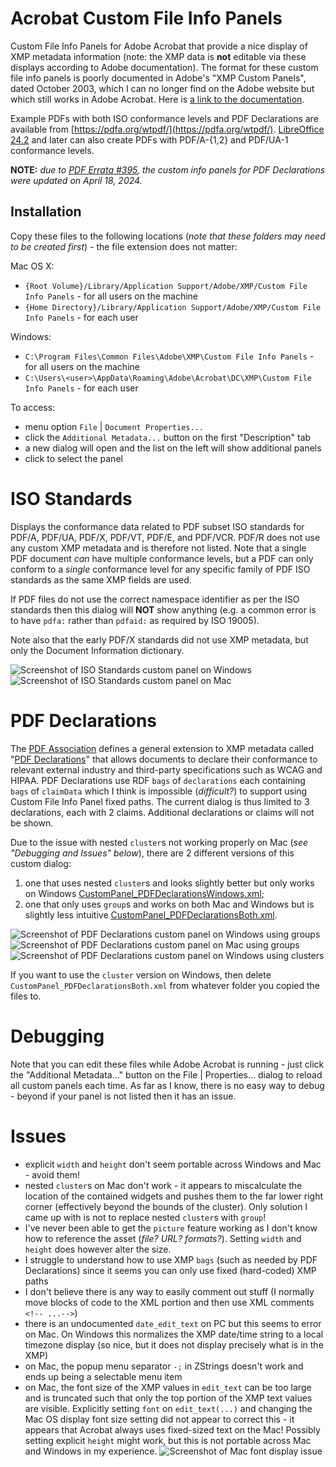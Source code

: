 # Acrobat Custom File Info Panels

Custom File Info Panels for Adobe Acrobat that provide a nice display of XMP metadata information (note: the XMP data is **not** editable via these displays according to Adobe documentation). The format for these custom file info panels is poorly documented in Adobe's "XMP Custom Panels", dated October 2003, which I can no longer find on the Adobe website but which still works in Adobe Acrobat. Here is [a link to the documentation](http://metadatadeluxe.pbworks.com/f/XMP_CustomPanels.pdf).

Example PDFs with both ISO conformance levels and PDF Declarations are available from [https://pdfa.org/wtpdf/](https://pdfa.org/wtpdf/). [LibreOffice 24.2](https://www.libreoffice.org/) and later can also create PDFs with PDF/A-{1,2} and PDF/UA-1 conformance levels.

**NOTE:** _due to [PDF Errata #395](https://github.com/pdf-association/pdf-issues/issues/395), the custom info panels for PDF Declarations were updated on April 18, 2024._

## Installation

Copy these files to the following locations (_note that these folders may need to be created first_) - the file extension does not matter:

Mac OS X:
- `{Root Volume}/Library/Application Support/Adobe/XMP/Custom File Info Panels` - for all users on the machine
- `{Home Directory}/Library/Application Support/Adobe/XMP/Custom File Info Panels` - for each user

Windows:
- `C:\Program Files\Common Files\Adobe\XMP\Custom File Info Panels` - for all users on the machine
- `C:\Users\<user>\AppData\Roaming\Adobe\Acrobat\DC\XMP\Custom File Info Panels` - for each user

To access:
- menu option `File` | `Document Properties...`
- click the `Additional Metadata...` button on the first "Description" tab
- a new dialog will open and the list on the left will show additional panels
- click to select the panel

# ISO Standards

Displays the conformance data related to PDF subset ISO standards for PDF/A, PDF/UA, PDF/X, PDF/VT, PDF/E, and PDF/VCR. PDF/R does not use any custom XMP metadata and is therefore not listed. Note that a single PDF document _can_ have multiple conformance levels, but a PDF can only conform to a _single_ conformance level for any specific family of PDF ISO standards as the same XMP fields are used. 

If PDF files do not use the correct namespace identifier as per the ISO standards then this dialog will **NOT** show anything (e.g. a common error is to have `pdfa:` rather than `pdfaid:` as required by ISO 19005).

Note also that the early PDF/X standards did not use XMP metadata, but only the Document Information dictionary. 

![Screenshot of ISO Standards custom panel on Windows](Windows-ISOPanel.png)
![Screenshot of ISO Standards custom panel on Mac](Mac-ISOPanel.png)

# PDF Declarations

The [PDF Association](https://pdfa.org) defines a general extension to XMP metadata called "[PDF Declarations](https://pdfa.org/declarations)" that allows documents to declare their conformance to relevant external industry and third-party specifications such as WCAG and HIPAA. PDF Declarations use RDF `bags` of `declarations` each containing `bags` of `claimData` which I think is impossible (_difficult?_) to support using Custom File Info Panel fixed paths. The current dialog is thus limited to 3 declarations, each with 2 claims. Additional declarations or claims will not be shown.

Due to the issue with nested `cluster`s not working properly on Mac (_see "Debugging and Issues" below_), there are 2 different versions of this custom dialog:
1. one that uses nested `cluster`s and looks slightly better but only works on Windows [CustomPanel_PDFDeclarationsWindows.xml](CustomPanel_PDFDeclarationsWindows.xml);
2. one that only uses `group`s and works on both Mac and Windows but is slightly less intuitive [CustomPanel_PDFDeclarationsBoth.xml](CustomPanel_PDFDeclarationsBoth.xml). 

![Screenshot of PDF Declarations custom panel on Windows using groups](Windows-Declarations.png)
![Screenshot of PDF Declarations custom panel on Mac using groups](Mac-Declarations.png)
![Screenshot of PDF Declarations custom panel on Windows using clusters](Windows-DeclarationsCluster.png)

If you want to use the `cluster` version on Windows, then delete `CustomPanel_PDFDeclarationsBoth.xml` from whatever folder you copied the files to.

# Debugging 

Note that you can edit these files while Adobe Acrobat is running - just click the "Additional Metadata..." button on the File | Properties... dialog to reload all custom panels each time. As far as I know, there is no easy way to debug - beyond if your panel is not listed then it has an issue.

# Issues

- explicit `width` and `height` don't seem portable across Windows and Mac - avoid them!
- nested `cluster`s on Mac don't work - it appears to miscalculate the location of the contained widgets and pushes them to the far lower right corner (effectively beyond the bounds of the cluster). Only solution I came up with is not to replace nested `cluster`s with `group`! 
- I've never been able to get the `picture` feature working as I don't know how to reference the asset (_file? URL? formats?_). Setting `width` and `height` does however alter the size.
- I struggle to understand how to use XMP `bags` (such as needed by PDF Declarations) since it seems you can only use fixed (hard-coded) XMP paths
- I don't believe there is any way to easily comment out stuff (I normally move blocks of code to the XML portion and then use XML comments `<!-- ...-->`)
- there is an undocumented `date_edit_text` on PC but this seems to error on Mac. On Windows this normalizes the XMP date/time string to a local timezone display (so nice, but it does not display precisely what is in the XMP)
- on Mac, the popup menu separator `-;` in ZStrings doesn't work and ends up being a selectable menu item
- on Mac, the font size of the XMP values in `edit_text` can be too large and is truncated such that only the top portion of the XMP text values are visible. Explicitly setting `font` on `edit_text(...)` and changing the Mac OS display font size setting did not appear to correct this - it appears that Acrobat always uses fixed-sized text on the Mac! Possibly setting explicit `height` might work, but this is not portable across Mac and Windows in my experience.
    ![Screenshot of Mac font display issue](MacDisplayIssue.png)
